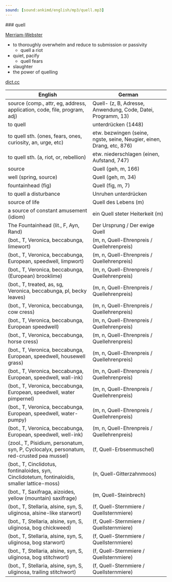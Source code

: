 ```yaml
---
sound: [sound:ankimd/english/mp3/quell.mp3]
---
```


\### quell

[Merriam-Webster](https://www.merriam-webster.com/dictionary/quell)

- to thoroughly overwhelm and reduce to submission or passivity
    - quell a riot
- quiet, pacify
    - quell fears
- slaughter
- the power of quelling

[dict.cc](https://www.dict.cc/quell)

| English        | German       |
| -------------- | ------------ |
| source (comp., attr, eg, address, application, code, file, program, adj) | Quell- (z, B, Adresse, Anwendung, Code, Datei, Programm, 13) |
| to quell | unterdrücken (1448) |
| to quell sth. (ones, fears, ones, curiosity, an, urge, etc) | etw. bezwingen (seine, ngste, seine, Neugier, einen, Drang, etc, 876) |
| to quell sth. (a, riot, or, rebellion) | etw. niederschlagen (einen, Aufstand, 747) |
| source | Quell (geh, m, 166) |
| well (spring, source) | Quell (geh, m, 34) |
| fountainhead (fig) | Quell (fig, m, 7) |
| to quell a disturbance | Unruhen unterdrücken |
| source of life | Quell des Lebens (m) |
| a source of constant amusement (idiom) | ein Quell steter Heiterkeit (m) |
| The Fountainhead (lit., F, Ayn, Rand) | Der Ursprung / Der ewige Quell |
|  (bot., T, Veronica, beccabunga, limewort) |  (m, n, Quell-Ehrenpreis / Quellehrenpreis) |
|  (bot., T, Veronica, beccabunga, European, speedwell, limpwort) |  (m, n, Quell-Ehrenpreis / Quellehrenpreis) |
|  (bot., T, Veronica, beccabunga, (European) brooklime) |  (m, n, Quell-Ehrenpreis / Quellehrenpreis) |
|  (bot., T, treated, as, sg, Veronica, beccabunga, pl, becky leaves) |  (m, n, Quell-Ehrenpreis / Quellehrenpreis) |
|  (bot., T, Veronica, beccabunga, cow cress) |  (m, n, Quell-Ehrenpreis / Quellehrenpreis) |
|  (bot., T, Veronica, beccabunga, European speedwell) |  (m, n, Quell-Ehrenpreis / Quellehrenpreis) |
|  (bot., T, Veronica, beccabunga, horse cress) |  (m, n, Quell-Ehrenpreis / Quellehrenpreis) |
|  (bot., T, Veronica, beccabunga, European, speedwell, housewell grass) |  (m, n, Quell-Ehrenpreis / Quellehrenpreis) |
|  (bot., T, Veronica, beccabunga, European, speedwell, wall-ink) |  (m, n, Quell-Ehrenpreis / Quellehrenpreis) |
|  (bot., T, Veronica, beccabunga, European, speedwell, water pimpernel) |  (m, n, Quell-Ehrenpreis / Quellehrenpreis) |
|  (bot., T, Veronica, beccabunga, European, speedwell, water-pumpy) |  (m, n, Quell-Ehrenpreis / Quellehrenpreis) |
|  (bot., T, Veronica, beccabunga, European, speedwell, well-ink) |  (m, n, Quell-Ehrenpreis / Quellehrenpreis) |
|  (zool., T, Pisidium, personatum, syn, P, Cyclocalyx, personatum, red-crusted pea mussel) |  (f, Quell-Erbsenmuschel) |
|  (bot., T, Cinclidotus, fontinaloides, syn, Cinclidotetum, fontinaloidis, smaller lattice-moss) |  (n, Quell-Gitterzahnmoos) |
|  (bot., T, Saxifraga, aizoides, yellow (mountain) saxifrage) |  (m, Quell-Steinbrech) |
|  (bot., T, Stellaria, alsine, syn, S, uliginosa, alsine-like starwort) |  (f, Quell-Sternmiere / Quellsternmiere) |
|  (bot., T, Stellaria, alsine, syn, S, uliginosa, bog chickweed) |  (f, Quell-Sternmiere / Quellsternmiere) |
|  (bot., T, Stellaria, alsine, syn, S, uliginosa, bog starwort) |  (f, Quell-Sternmiere / Quellsternmiere) |
|  (bot., T, Stellaria, alsine, syn, S, uliginosa, bog stitchwort) |  (f, Quell-Sternmiere / Quellsternmiere) |
|  (bot., T, Stellaria, alsine, syn, S, uliginosa, trailing stitchwort) |  (f, Quell-Sternmiere / Quellsternmiere) |
